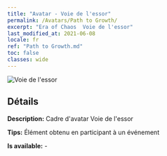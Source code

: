 ```yaml
---
title: "Avatar - Voie de l'essor"
permalink: /Avatars/Path to Growth/
excerpt: "Era of Chaos  Voie de l'essor"
last_modified_at: 2021-06-08
locale: fr
ref: "Path to Growth.md"
toc: false
classes: wide
---
```

 ![Voie de l'essor](/images/a/avatarFrame_68.png)

## Détails

 **Description:** Cadre d'avatar Voie de l'essor 

 **Tips:** Élément obtenu en participant à un événement 

 **Is available:**  - 

